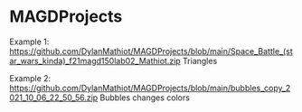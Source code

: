 # MAGDProjects

Example 1: https://github.com/DylanMathiot/MAGDProjects/blob/main/Space_Battle_(star_wars_kinda)_f21magd150lab02_Mathiot.zip Triangles

Example 2: https://github.com/DylanMathiot/MAGDProjects/blob/main/bubbles_copy_2021_10_06_22_50_56.zip Bubbles changes colors

